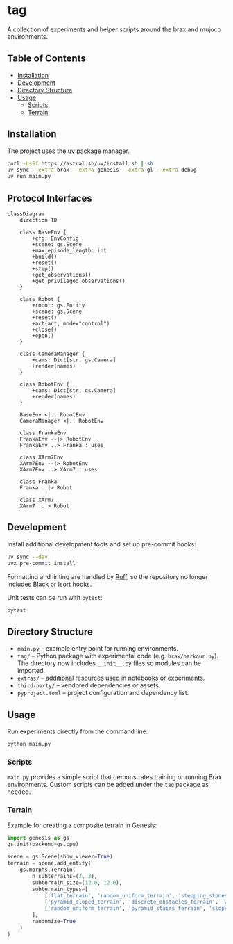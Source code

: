 # tag

A collection of experiments and helper scripts around the brax and mujoco environments.

## Table of Contents
- [Installation](#installation)
- [Development](#development)
- [Directory Structure](#directory-structure)
- [Usage](#usage)
  - [Scripts](#scripts)
  - [Terrain](#terrain)

## Installation

The project uses the [uv](https://github.com/astral-sh/uv) package manager.

```bash
curl -LsSf https://astral.sh/uv/install.sh | sh
uv sync --extra brax --extra genesis --extra gl --extra debug
uv run main.py
```

## Protocol Interfaces

```mermaid
classDiagram
    direction TD

    class BaseEnv {
        +cfg: EnvConfig
        +scene: gs.Scene
        +max_episode_length: int
        +build()
        +reset()
        +step()
        +get_observations()
        +get_privileged_observations()
    }

    class Robot {
        +robot: gs.Entity
        +scene: gs.Scene
        +reset()
        +act(act, mode="control")
        +close()
        +open()
    }

    class CameraManager {
        +cams: Dict[str, gs.Camera]
        +render(names)
    }

    class RobotEnv {
        +cams: Dict[str, gs.Camera]
        +render(names)
    }

    BaseEnv <|.. RobotEnv
    CameraManager <|.. RobotEnv

    class FrankaEnv
    FrankaEnv --|> RobotEnv
    FrankaEnv ..> Franka : uses

    class XArm7Env
    XArm7Env --|> RobotEnv
    XArm7Env ..> XArm7 : uses

    class Franka
    Franka ..|> Robot

    class XArm7
    XArm7 ..|> Robot
```


## Development

Install additional development tools and set up pre-commit hooks:

```bash
uv sync --dev
uvx pre-commit install
```

Formatting and linting are handled by [Ruff](https://docs.astral.sh/ruff/), so
the repository no longer includes Black or Isort hooks.

Unit tests can be run with `pytest`:

```bash
pytest
```

## Directory Structure

- `main.py` – example entry point for running environments.
- `tag/` – Python package with experimental code (e.g. `brax/barkour.py`). The
  directory now includes `__init__.py` files so modules can be imported.
- `extras/` – additional resources used in notebooks or experiments.
- `third-party/` – vendored dependencies or assets.
- `pyproject.toml` – project configuration and dependency list.

## Usage

Run experiments directly from the command line:

```bash
python main.py
```

### Scripts

`main.py` provides a simple script that demonstrates training or running Brax environments. Custom scripts can be added under the `tag` package as needed.

### Terrain

Example for creating a composite terrain in Genesis:

```python
import genesis as gs
gs.init(backend=gs.cpu)

scene = gs.Scene(show_viewer=True)
terrain = scene.add_entity(
    gs.morphs.Terrain(
        n_subterrains=(3, 3),
        subterrain_size=(12.0, 12.0),
        subterrain_types=[
            ['flat_terrain', 'random_uniform_terrain', 'stepping_stones_terrain'],
            ['pyramid_sloped_terrain', 'discrete_obstacles_terrain', 'wave_terrain'],
            ['random_uniform_terrain', 'pyramid_stairs_terrain', 'sloped_terrain']
        ],
        randomize=True
    )
)
```
